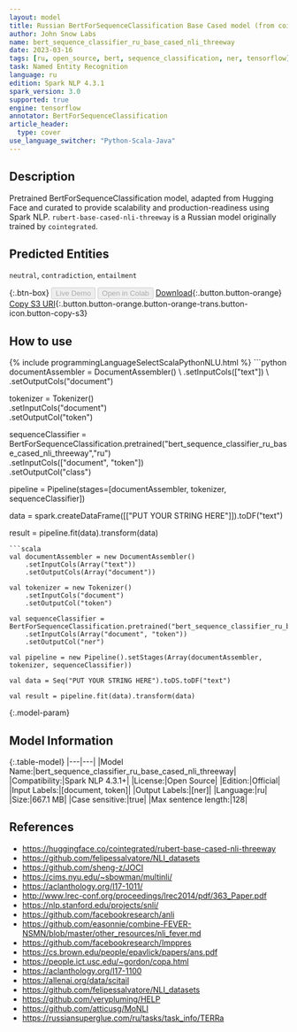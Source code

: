```yaml
---
layout: model
title: Russian BertForSequenceClassification Base Cased model (from cointegrated)
author: John Snow Labs
name: bert_sequence_classifier_ru_base_cased_nli_threeway
date: 2023-03-16
tags: [ru, open_source, bert, sequence_classification, ner, tensorflow]
task: Named Entity Recognition
language: ru
edition: Spark NLP 4.3.1
spark_version: 3.0
supported: true
engine: tensorflow
annotator: BertForSequenceClassification
article_header:
  type: cover
use_language_switcher: "Python-Scala-Java"
---
```


## Description

Pretrained BertForSequenceClassification model, adapted from Hugging Face and curated to provide scalability and production-readiness using Spark NLP. `rubert-base-cased-nli-threeway` is a Russian model originally trained by `cointegrated`.

## Predicted Entities

`neutral`, `contradiction`, `entailment`

{:.btn-box}
<button class="button button-orange" disabled>Live Demo</button>
<button class="button button-orange" disabled>Open in Colab</button>
[Download](https://s3.amazonaws.com/auxdata.johnsnowlabs.com/public/models/bert_sequence_classifier_ru_base_cased_nli_threeway_ru_4.3.1_3.0_1678984048161.zip){:.button.button-orange}
[Copy S3 URI](s3://auxdata.johnsnowlabs.com/public/models/bert_sequence_classifier_ru_base_cased_nli_threeway_ru_4.3.1_3.0_1678984048161.zip){:.button.button-orange.button-orange-trans.button-icon.button-copy-s3}

## How to use



<div class="tabs-box" markdown="1">
{% include programmingLanguageSelectScalaPythonNLU.html %}
```python
documentAssembler = DocumentAssembler() \
    .setInputCols(["text"]) \
    .setOutputCols("document")

tokenizer = Tokenizer() \
    .setInputCols("document") \
    .setOutputCol("token")

sequenceClassifier = BertForSequenceClassification.pretrained("bert_sequence_classifier_ru_base_cased_nli_threeway","ru") \
    .setInputCols(["document", "token"]) \
    .setOutputCol("class")

pipeline = Pipeline(stages=[documentAssembler, tokenizer, sequenceClassifier])

data = spark.createDataFrame([["PUT YOUR STRING HERE"]]).toDF("text")

result = pipeline.fit(data).transform(data)
```
```scala
val documentAssembler = new DocumentAssembler() 
    .setInputCols(Array("text")) 
    .setOutputCols(Array("document"))
      
val tokenizer = new Tokenizer()
    .setInputCols("document")
    .setOutputCol("token")
 
val sequenceClassifier = BertForSequenceClassification.pretrained("bert_sequence_classifier_ru_base_cased_nli_threeway","ru") 
    .setInputCols(Array("document", "token"))
    .setOutputCol("ner")
   
val pipeline = new Pipeline().setStages(Array(documentAssembler, tokenizer, sequenceClassifier))

val data = Seq("PUT YOUR STRING HERE").toDS.toDF("text")

val result = pipeline.fit(data).transform(data)
```
</div>

{:.model-param}
## Model Information

{:.table-model}
|---|---|
|Model Name:|bert_sequence_classifier_ru_base_cased_nli_threeway|
|Compatibility:|Spark NLP 4.3.1+|
|License:|Open Source|
|Edition:|Official|
|Input Labels:|[document, token]|
|Output Labels:|[ner]|
|Language:|ru|
|Size:|667.1 MB|
|Case sensitive:|true|
|Max sentence length:|128|

## References

- https://huggingface.co/cointegrated/rubert-base-cased-nli-threeway
- https://github.com/felipessalvatore/NLI_datasets
- https://github.com/sheng-z/JOCI
- https://cims.nyu.edu/~sbowman/multinli/
- https://aclanthology.org/I17-1011/
- http://www.lrec-conf.org/proceedings/lrec2014/pdf/363_Paper.pdf
- https://nlp.stanford.edu/projects/snli/
- https://github.com/facebookresearch/anli
- https://github.com/easonnie/combine-FEVER-NSMN/blob/master/other_resources/nli_fever.md
- https://github.com/facebookresearch/Imppres
- https://cs.brown.edu/people/epavlick/papers/ans.pdf
- https://people.ict.usc.edu/~gordon/copa.html
- https://aclanthology.org/I17-1100
- https://allenai.org/data/scitail
- https://github.com/felipessalvatore/NLI_datasets
- https://github.com/verypluming/HELP
- https://github.com/atticusg/MoNLI
- https://russiansuperglue.com/ru/tasks/task_info/TERRa